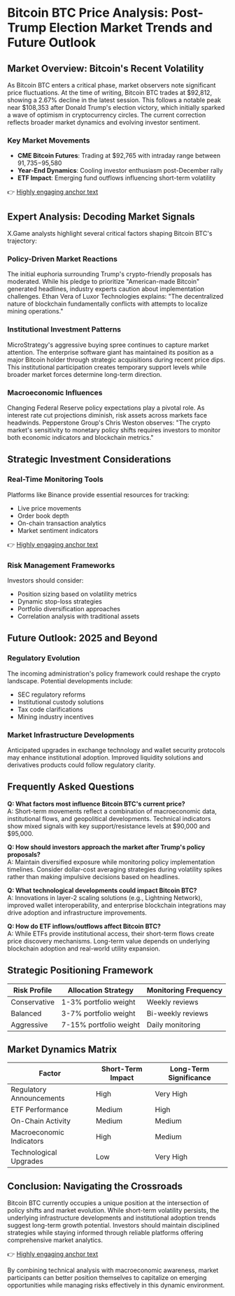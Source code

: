 # Bitcoin BTC Price Analysis: Post-Trump Election Market Trends and Future Outlook

## Market Overview: Bitcoin's Recent Volatility

As Bitcoin BTC enters a critical phase, market observers note significant price fluctuations. At the time of writing, Bitcoin BTC trades at $92,812, showing a 2.67% decline in the latest session. This follows a notable peak near $108,353 after Donald Trump's election victory, which initially sparked a wave of optimism in cryptocurrency circles. The current correction reflects broader market dynamics and evolving investor sentiment.

### Key Market Movements

- **CME Bitcoin Futures**: Trading at $92,765 with intraday range between $91,735-$95,580
- **Year-End Dynamics**: Cooling investor enthusiasm post-December rally
- **ETF Impact**: Emerging fund outflows influencing short-term volatility

👉 [Highly engaging anchor text](https://bit.ly/okx-bonus)

## Expert Analysis: Decoding Market Signals

X.Game analysts highlight several critical factors shaping Bitcoin BTC's trajectory:

### Policy-Driven Market Reactions

The initial euphoria surrounding Trump's crypto-friendly proposals has moderated. While his pledge to prioritize "American-made Bitcoin" generated headlines, industry experts caution about implementation challenges. Ethan Vera of Luxor Technologies explains: "The decentralized nature of blockchain fundamentally conflicts with attempts to localize mining operations."

### Institutional Investment Patterns

MicroStrategy's aggressive buying spree continues to capture market attention. The enterprise software giant has maintained its position as a major Bitcoin holder through strategic acquisitions during recent price dips. This institutional participation creates temporary support levels while broader market forces determine long-term direction.

### Macroeconomic Influences

Changing Federal Reserve policy expectations play a pivotal role. As interest rate cut projections diminish, risk assets across markets face headwinds. Pepperstone Group's Chris Weston observes: "The crypto market's sensitivity to monetary policy shifts requires investors to monitor both economic indicators and blockchain metrics."

## Strategic Investment Considerations

### Real-Time Monitoring Tools

Platforms like Binance provide essential resources for tracking:
- Live price movements
- Order book depth
- On-chain transaction analytics
- Market sentiment indicators

👉 [Highly engaging anchor text](https://bit.ly/okx-bonus)

### Risk Management Frameworks

Investors should consider:
- Position sizing based on volatility metrics
- Dynamic stop-loss strategies
- Portfolio diversification approaches
- Correlation analysis with traditional assets

## Future Outlook: 2025 and Beyond

### Regulatory Evolution

The incoming administration's policy framework could reshape the crypto landscape. Potential developments include:
- SEC regulatory reforms
- Institutional custody solutions
- Tax code clarifications
- Mining industry incentives

### Market Infrastructure Developments

Anticipated upgrades in exchange technology and wallet security protocols may enhance institutional adoption. Improved liquidity solutions and derivatives products could follow regulatory clarity.

## Frequently Asked Questions

**Q: What factors most influence Bitcoin BTC's current price?**  
A: Short-term movements reflect a combination of macroeconomic data, institutional flows, and geopolitical developments. Technical indicators show mixed signals with key support/resistance levels at $90,000 and $95,000.

**Q: How should investors approach the market after Trump's policy proposals?**  
A: Maintain diversified exposure while monitoring policy implementation timelines. Consider dollar-cost averaging strategies during volatility spikes rather than making impulsive decisions based on headlines.

**Q: What technological developments could impact Bitcoin BTC?**  
A: Innovations in layer-2 scaling solutions (e.g., Lightning Network), improved wallet interoperability, and enterprise blockchain integrations may drive adoption and infrastructure improvements.

**Q: How do ETF inflows/outflows affect Bitcoin BTC?**  
A: While ETFs provide institutional access, their short-term flows create price discovery mechanisms. Long-term value depends on underlying blockchain adoption and real-world utility expansion.

## Strategic Positioning Framework

| Risk Profile | Allocation Strategy | Monitoring Frequency |
|--------------|---------------------|----------------------|
| Conservative | 1-3% portfolio weight | Weekly reviews       |
| Balanced     | 3-7% portfolio weight | Bi-weekly reviews    |
| Aggressive   | 7-15% portfolio weight | Daily monitoring     |

## Market Dynamics Matrix

| Factor                | Short-Term Impact | Long-Term Significance |
|-----------------------|-------------------|------------------------|
| Regulatory Announcements | High              | Very High              |
| ETF Performance        | Medium            | High                   |
| On-Chain Activity      | Medium            | Medium                 |
| Macroeconomic Indicators | High            | Medium                 |
| Technological Upgrades | Low               | Very High              |

## Conclusion: Navigating the Crossroads

Bitcoin BTC currently occupies a unique position at the intersection of policy shifts and market evolution. While short-term volatility persists, the underlying infrastructure developments and institutional adoption trends suggest long-term growth potential. Investors should maintain disciplined strategies while staying informed through reliable platforms offering comprehensive market analytics.

👉 [Highly engaging anchor text](https://bit.ly/okx-bonus)

By combining technical analysis with macroeconomic awareness, market participants can better position themselves to capitalize on emerging opportunities while managing risks effectively in this dynamic environment.